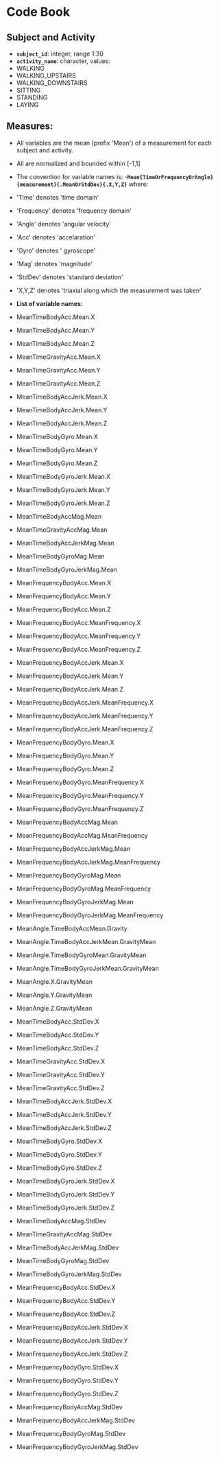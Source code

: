 # Code Book

## Subject and Activity

 - **`subject_id`**: integer, range 1:30
 - **`activity_name`**: character, values:
  - WALKING
  - WALKING_UPSTAIRS
  - WALKING_DOWNSTAIRS
  - SITTING
  - STANDING
  - LAYING

## Measures:

 - All variables are the mean (prefix 'Mean') of a measurement for each subject and activity.
 - All are normalized and bounded within [-1,1]
 - The convention for variable names is:
  -**`Mean{TimeOrFrequencyOrAngle}{measurement}{.MeanOrStdDev}{.X,Y,Z}`** where:
  - 'Time' denotes 'time domain'
  - 'Frequency' denotes 'frequency domain'
  - 'Angle' denotes 'angular velocity'
  - 'Acc' denotes 'accelaration'
  - 'Gyro' denotes ' gyroscope'
  - 'Mag' denotes 'magnitude'
  - 'StdDev' denotes 'standard deviation'
  - 'X,Y,Z' denotes 'triaxial along which the measurement was taken'

 - **List of variable names:**
  - MeanTimeBodyAcc.Mean.X
  - MeanTimeBodyAcc.Mean.Y
  - MeanTimeBodyAcc.Mean.Z
  - MeanTimeGravityAcc.Mean.X
  - MeanTimeGravityAcc.Mean.Y
  - MeanTimeGravityAcc.Mean.Z
  - MeanTimeBodyAccJerk.Mean.X
  - MeanTimeBodyAccJerk.Mean.Y
  - MeanTimeBodyAccJerk.Mean.Z
  - MeanTimeBodyGyro.Mean.X
  - MeanTimeBodyGyro.Mean.Y
  - MeanTimeBodyGyro.Mean.Z
  - MeanTimeBodyGyroJerk.Mean.X
  - MeanTimeBodyGyroJerk.Mean.Y
  - MeanTimeBodyGyroJerk.Mean.Z
  - MeanTimeBodyAccMag.Mean
  - MeanTimeGravityAccMag.Mean
  - MeanTimeBodyAccJerkMag.Mean
  - MeanTimeBodyGyroMag.Mean
  - MeanTimeBodyGyroJerkMag.Mean
  - MeanFrequencyBodyAcc.Mean.X
  - MeanFrequencyBodyAcc.Mean.Y
  - MeanFrequencyBodyAcc.Mean.Z
  - MeanFrequencyBodyAcc.MeanFrequency.X
  - MeanFrequencyBodyAcc.MeanFrequency.Y
  - MeanFrequencyBodyAcc.MeanFrequency.Z
  - MeanFrequencyBodyAccJerk.Mean.X
  - MeanFrequencyBodyAccJerk.Mean.Y
  - MeanFrequencyBodyAccJerk.Mean.Z
  - MeanFrequencyBodyAccJerk.MeanFrequency.X
  - MeanFrequencyBodyAccJerk.MeanFrequency.Y
  - MeanFrequencyBodyAccJerk.MeanFrequency.Z
  - MeanFrequencyBodyGyro.Mean.X
  - MeanFrequencyBodyGyro.Mean.Y
  - MeanFrequencyBodyGyro.Mean.Z
  - MeanFrequencyBodyGyro.MeanFrequency.X
  - MeanFrequencyBodyGyro.MeanFrequency.Y
  - MeanFrequencyBodyGyro.MeanFrequency.Z
  - MeanFrequencyBodyAccMag.Mean
  - MeanFrequencyBodyAccMag.MeanFrequency
  - MeanFrequencyBodyAccJerkMag.Mean
  - MeanFrequencyBodyAccJerkMag.MeanFrequency
  - MeanFrequencyBodyGyroMag.Mean
  - MeanFrequencyBodyGyroMag.MeanFrequency
  - MeanFrequencyBodyGyroJerkMag.Mean
  - MeanFrequencyBodyGyroJerkMag.MeanFrequency
  - MeanAngle.TimeBodyAccMean.Gravity
  - MeanAngle.TimeBodyAccJerkMean.GravityMean
  - MeanAngle.TimeBodyGyroMean.GravityMean
  - MeanAngle.TimeBodyGyroJerkMean.GravityMean
  - MeanAngle.X.GravityMean
  - MeanAngle.Y.GravityMean
  - MeanAngle.Z.GravityMean
  - MeanTimeBodyAcc.StdDev.X
  - MeanTimeBodyAcc.StdDev.Y
  - MeanTimeBodyAcc.StdDev.Z
  - MeanTimeGravityAcc.StdDev.X
  - MeanTimeGravityAcc.StdDev.Y
  - MeanTimeGravityAcc.StdDev.Z
  - MeanTimeBodyAccJerk.StdDev.X
  - MeanTimeBodyAccJerk.StdDev.Y
  - MeanTimeBodyAccJerk.StdDev.Z
  - MeanTimeBodyGyro.StdDev.X
  - MeanTimeBodyGyro.StdDev.Y
  - MeanTimeBodyGyro.StdDev.Z
  - MeanTimeBodyGyroJerk.StdDev.X
  - MeanTimeBodyGyroJerk.StdDev.Y
  - MeanTimeBodyGyroJerk.StdDev.Z
  - MeanTimeBodyAccMag.StdDev
  - MeanTimeGravityAccMag.StdDev
  - MeanTimeBodyAccJerkMag.StdDev
  - MeanTimeBodyGyroMag.StdDev
  - MeanTimeBodyGyroJerkMag.StdDev
  - MeanFrequencyBodyAcc.StdDev.X
  - MeanFrequencyBodyAcc.StdDev.Y
  - MeanFrequencyBodyAcc.StdDev.Z
  - MeanFrequencyBodyAccJerk.StdDev.X
  - MeanFrequencyBodyAccJerk.StdDev.Y
  - MeanFrequencyBodyAccJerk.StdDev.Z
  - MeanFrequencyBodyGyro.StdDev.X
  - MeanFrequencyBodyGyro.StdDev.Y
  - MeanFrequencyBodyGyro.StdDev.Z
  - MeanFrequencyBodyAccMag.StdDev
  - MeanFrequencyBodyAccJerkMag.StdDev
  - MeanFrequencyBodyGyroMag.StdDev
  - MeanFrequencyBodyGyroJerkMag.StdDev

